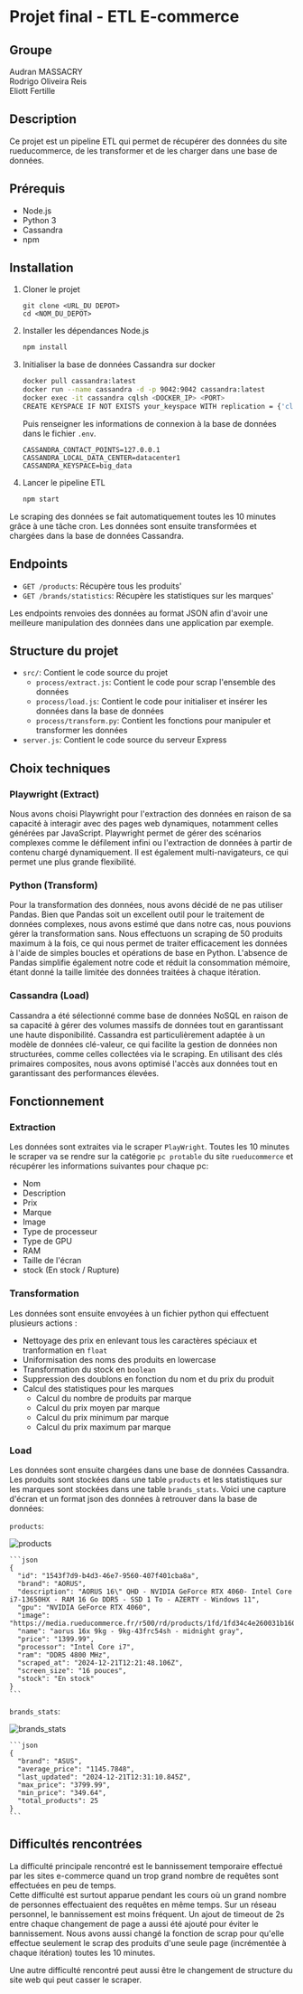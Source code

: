 # Projet final - ETL E-commerce

## Groupe 
Audran MASSACRY  
Rodrigo Oliveira Reis  
Eliott Fertille  

## Description
Ce projet est un pipeline ETL qui permet de récupérer des données du site rueducommerce, de les transformer et de les charger dans une base de données.

## Prérequis
- Node.js
- Python 3
- Cassandra
- npm

## Installation
1. Cloner le projet
    ```
    git clone <URL_DU DEPOT>
    cd <NOM_DU_DEPOT>
    ```
   
2. Installer les dépendances Node.js
    ```sh
    npm install
    ```
   
3. Initialiser la base de données Cassandra sur docker
    ```sh
    docker pull cassandra:latest
    docker run --name cassandra -d -p 9042:9042 cassandra:latest
    docker exec -it cassandra cqlsh <DOCKER_IP> <PORT>
    CREATE KEYSPACE IF NOT EXISTS your_keyspace WITH replication = {'class': 'SimpleStrategy', 'replication_factor': 1};
    ```

    Puis renseigner les informations de connexion à la base de données dans le fichier `.env`.

    ```env
    CASSANDRA_CONTACT_POINTS=127.0.0.1
    CASSANDRA_LOCAL_DATA_CENTER=datacenter1
    CASSANDRA_KEYSPACE=big_data
    ```

4. Lancer le pipeline ETL
    ```sh
    npm start
    ```
   
Le scraping des données se fait automatiquement toutes les 10 minutes grâce à une tâche cron. Les données sont ensuite transformées et chargées dans la base de données Cassandra.

## Endpoints
- `GET /products`: Récupère tous les produits'
- `GET /brands/statistics`: Récupère les statistiques sur les marques'

Les endpoints renvoies des données au format JSON afin d'avoir une meilleure manipulation des données dans une application par exemple.

## Structure du projet
- `src/`: Contient le code source du projet
    - `process/extract.js`: Contient le code pour scrap l'ensemble des données
    - `process/load.js`: Contient le code pour initialiser et insérer les données dans la base de données
    - `process/transform.py`: Contient les fonctions pour manipuler et transformer les données
- `server.js`: Contient le code source du serveur Express

## Choix techniques

### Playwright (Extract)
Nous avons choisi Playwright pour l'extraction des données en raison de sa capacité à interagir avec des pages web dynamiques, notamment celles générées par JavaScript. Playwright permet de gérer des scénarios complexes comme le défilement infini ou l'extraction de données à partir de contenu chargé dynamiquement. Il est également multi-navigateurs, ce qui permet une plus grande flexibilité.

### Python (Transform)
Pour la transformation des données, nous avons décidé de ne pas utiliser Pandas. Bien que Pandas soit un excellent outil pour le traitement de données complexes, nous avons estimé que dans notre cas, nous pouvions gérer la transformation sans. Nous effectuons un scraping de 50 produits maximum à la fois, ce qui nous permet de traiter efficacement les données à l'aide de simples boucles et opérations de base en Python. L'absence de Pandas simplifie également notre code et réduit la consommation mémoire, étant donné la taille limitée des données traitées à chaque itération.

### Cassandra (Load)
Cassandra a été sélectionné comme base de données NoSQL en raison de sa capacité à gérer des volumes massifs de données tout en garantissant une haute disponibilité. Cassandra est particulièrement adaptée à un modèle de données clé-valeur, ce qui facilite la gestion de données non structurées, comme celles collectées via le scraping. En utilisant des clés primaires composites, nous avons optimisé l'accès aux données tout en garantissant des performances élevées.



## Fonctionnement

### Extraction

Les données sont extraites via le scraper `PlayWright`. Toutes les 10 minutes le scraper va se rendre sur la catégorie `pc protable` du site `rueducommerce` et récupérer les informations suivantes pour chaque pc:
- Nom
- Description
- Prix
- Marque
- Image
- Type de processeur
- Type de GPU
- RAM
- Taille de l'écran
- stock (En stock / Rupture)

### Transformation
Les données sont ensuite envoyées à un fichier python qui effectuent plusieurs actions :
- Nettoyage des prix en enlevant tous les caractères spéciaux et tranformation en `float`
- Uniformisation des noms des produits en lowercase
- Transformation du stock en `boolean`
- Suppression des doublons en fonction du nom et du prix du produit
- Calcul des statistiques pour les marques
  - Calcul du nombre de produits par marque
  - Calcul du prix moyen par marque
  - Calcul du prix minimum par marque
  - Calcul du prix maximum par marque

### Load
Les données sont ensuite chargées dans une base de données Cassandra. Les produits sont stockées dans une table `products` et les statistiques sur les marques sont stockées dans une table `brands_stats`.
Voici une capture d'écran et un format json des données à retrouver dans la base de données:

`products`:  

![products](./src/img/products.png)

    ```json
    {
      "id": "1543f7d9-b4d3-46e7-9560-407f401cba8a",
      "brand": "AORUS",
      "description": "AORUS 16\" QHD - NVIDIA GeForce RTX 4060- Intel Core i7-13650HX - RAM 16 Go DDR5 - SSD 1 To - AZERTY - Windows 11",
      "gpu": "NVIDIA GeForce RTX 4060",
      "image": "https://media.rueducommerce.fr/r500/rd/products/1fd/1fd34c4e260031b16092ee6cef00f27be7612b7c.png",
      "name": "aorus 16x 9kg - 9kg-43frc54sh - midnight gray",
      "price": "1399.99",
      "processor": "Intel Core i7",
      "ram": "DDR5 4800 MHz",
      "scraped_at": "2024-12-21T12:21:48.106Z",
      "screen_size": "16 pouces",
      "stock": "En stock"
    }
    ```

`brands_stats`:  

![brands_stats](./src/img/brand_stats.png)

    ```json
    {
      "brand": "ASUS",
      "average_price": "1145.7848",
      "last_updated": "2024-12-21T12:31:10.845Z",
      "max_price": "3799.99",
      "min_price": "349.64",
      "total_products": 25
    }
    ```

## Difficultés rencontrées

La difficulté principale rencontré est le bannissement temporaire effectué par les sites e-commerce quand un trop grand nombre de requêtes sont effectuées en peu de temps.  
Cette difficulté est surtout apparue pendant les cours où un grand nombre de personnes effectuaient des requêtes en même temps.
Sur un réseau personnel, le bannissement est moins fréquent. Un ajout de timeout de 2s entre chaque changement de page a aussi été ajouté pour éviter le bannissement. 
Nous avons aussi changé la fonction de scrap pour qu'elle effectue seulement le scrap des produits d'une seule page (incrémentée à chaque itération) toutes les 10 minutes.

Une autre difficulté rencontré peut aussi être le changement de structure du site web qui peut casser le scraper. 
